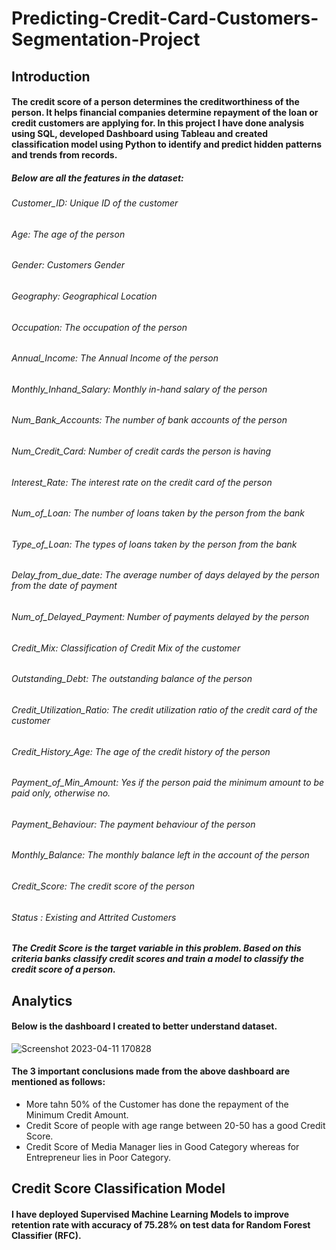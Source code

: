 # Predicting-Credit-Card-Customers-Segmentation-Project

## Introduction

#### The credit score of a person determines the creditworthiness of the person. It helps financial companies determine repayment of the loan or credit customers are applying for. In this project I have done analysis using SQL, developed Dashboard using Tableau and created classification model using Python to identify and predict hidden patterns and trends from records.

##### Below are all the features in the dataset:

###### Customer_ID: Unique ID of the customer
###### Age: The age of the person
###### Gender: Customers Gender
###### Geography: Geographical Location
###### Occupation: The occupation of the person
###### Annual_Income: The Annual Income of the person
###### Monthly_Inhand_Salary: Monthly in-hand salary of the person
###### Num_Bank_Accounts: The number of bank accounts of the person
###### Num_Credit_Card: Number of credit cards the person is having
###### Interest_Rate: The interest rate on the credit card of the person
###### Num_of_Loan: The number of loans taken by the person from the bank
###### Type_of_Loan: The types of loans taken by the person from the bank
###### Delay_from_due_date: The average number of days delayed by the person from the date of payment
###### Num_of_Delayed_Payment: Number of payments delayed by the person
###### Credit_Mix: Classification of Credit Mix of the customer
###### Outstanding_Debt: The outstanding balance of the person
###### Credit_Utilization_Ratio: The credit utilization ratio of the credit card of the customer
###### Credit_History_Age: The age of the credit history of the person
###### Payment_of_Min_Amount: Yes if the person paid the minimum amount to be paid only, otherwise no.
###### Payment_Behaviour: The payment behaviour of the person
###### Monthly_Balance: The monthly balance left in the account of the person
###### Credit_Score: The credit score of the person
###### Status : Existing and Attrited Customers

##### The Credit Score is the target variable in this problem. Based on this criteria banks classify credit scores and train a model to classify the credit score of a person.

## Analytics

#### Below is the dashboard I created to better understand dataset.

![Screenshot 2023-04-11 170828](https://user-images.githubusercontent.com/84131752/231197672-95e68421-88a9-4257-845b-1b876c9fccb6.png)

#### The 3 important conclusions made from the above dashboard are mentioned as follows:
* More tahn 50% of the Customer has done the repayment of the Minimum Credit Amount.
* Credit Score of people with age range between 20-50 has a good Credit Score. 
* Credit Score of Media Manager lies in Good Category whereas for Entrepreneur lies in Poor Category.

## Credit Score Classification Model 

#### I have deployed Supervised Machine Learning Models to improve retention rate with accuracy of 75.28% on test data for Random Forest Classifier (RFC).
